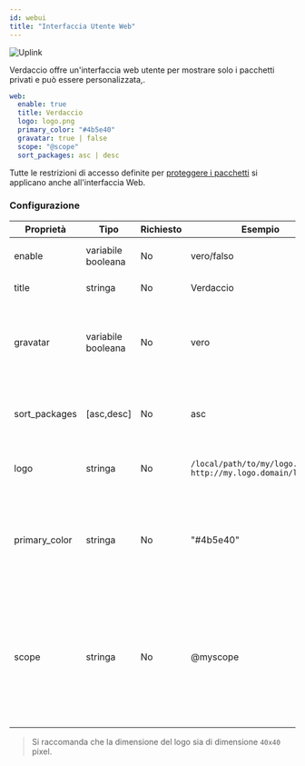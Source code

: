 ```yaml
---
id: webui
title: "Interfaccia Utente Web"
---
```


![Uplink](https://user-images.githubusercontent.com/558752/52916111-fa4ba980-32db-11e9-8a64-f4e06eb920b3.png)

Verdaccio offre un'interfaccia web utente per mostrare solo i pacchetti privati e può essere personalizzata,.

```yaml
web:
  enable: true
  title: Verdaccio
  logo: logo.png
  primary_color: "#4b5e40"
  gravatar: true | false
  scope: "@scope"
  sort_packages: asc | desc
```

Tutte le restrizioni di accesso definite per [proteggere i pacchetti](protect-your-dependencies.md) si applicano anche all'interfaccia Web.

### Configurazione

| Proprietà     | Tipo               | Richiesto | Esempio                                                       | Supporto   | Descrizione                                                                                                                                                      |
| ------------- | ------------------ | --------- | ------------------------------------------------------------- | ---------- | ---------------------------------------------------------------------------------------------------------------------------------------------------------------- |
| enable        | variabile booleana | No        | vero/falso                                                    | tutti      | abilita l'interfaccia web                                                                                                                                        |
| title         | stringa            | No        | Verdaccio                                                     | tutti      | Descrizione del titolo HTML                                                                                                                                      |
| gravatar      | variabile booleana | No        | vero                                                          | `>v4`   | Se questa proprietà viene abilitata verranno generati dei gravatar internamente                                                                                  |
| sort_packages | [asc,desc]         | No        | asc                                                           | `>v4`   | Di default i pacchetti privati sono ordinati in ordine crescente                                                                                                 |
| logo          | stringa            | No        | `/local/path/to/my/logo.png` `http://my.logo.domain/logo.png` | tutti      | un URI in cui si trova il logo (logo intestazione)                                                                                                               |
| primary_color | stringa            | No        | "#4b5e40"                                                     | `>4`    | Il colore primario da utilizzare in tutta l'Interfaccia Utente (intestazione, ecc.)                                                                              |
| scope         | stringa            | No        | @myscope                                                      | `>v3.x` | Se si utilizza questo registro per uno specifico module scope, definire tale scope per impostarlo nell'intestazione delle istruzioni dell'interfaccia web utente |

> Si raccomanda che la dimensione del logo sia di dimensione `40x40` pixel.